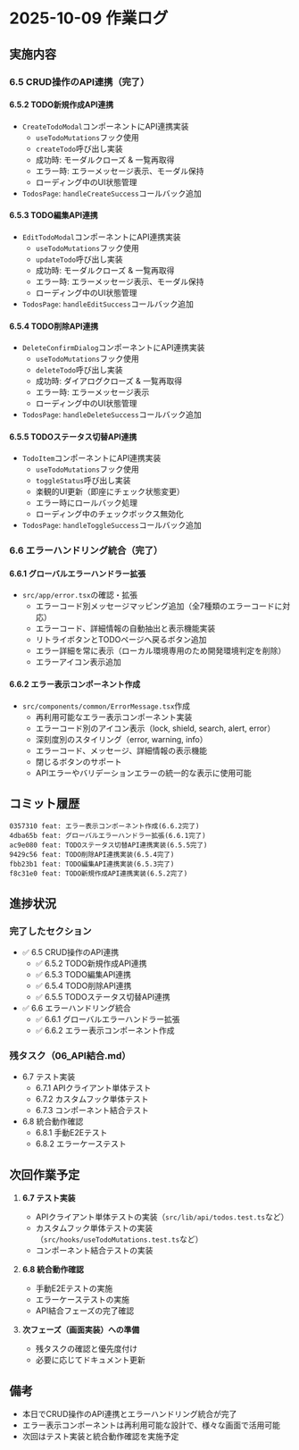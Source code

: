 # 2025-10-09 作業ログ

## 実施内容

### 6.5 CRUD操作のAPI連携（完了）

#### 6.5.2 TODO新規作成API連携

- `CreateTodoModal`コンポーネントにAPI連携実装
  - `useTodoMutations`フック使用
  - `createTodo`呼び出し実装
  - 成功時: モーダルクローズ & 一覧再取得
  - エラー時: エラーメッセージ表示、モーダル保持
  - ローディング中のUI状態管理
- `TodosPage`: `handleCreateSuccess`コールバック追加

#### 6.5.3 TODO編集API連携

- `EditTodoModal`コンポーネントにAPI連携実装
  - `useTodoMutations`フック使用
  - `updateTodo`呼び出し実装
  - 成功時: モーダルクローズ & 一覧再取得
  - エラー時: エラーメッセージ表示、モーダル保持
  - ローディング中のUI状態管理
- `TodosPage`: `handleEditSuccess`コールバック追加

#### 6.5.4 TODO削除API連携

- `DeleteConfirmDialog`コンポーネントにAPI連携実装
  - `useTodoMutations`フック使用
  - `deleteTodo`呼び出し実装
  - 成功時: ダイアログクローズ & 一覧再取得
  - エラー時: エラーメッセージ表示
  - ローディング中のUI状態管理
- `TodosPage`: `handleDeleteSuccess`コールバック追加

#### 6.5.5 TODOステータス切替API連携

- `TodoItem`コンポーネントにAPI連携実装
  - `useTodoMutations`フック使用
  - `toggleStatus`呼び出し実装
  - 楽観的UI更新（即座にチェック状態変更）
  - エラー時にロールバック処理
  - ローディング中のチェックボックス無効化
- `TodosPage`: `handleToggleSuccess`コールバック追加

### 6.6 エラーハンドリング統合（完了）

#### 6.6.1 グローバルエラーハンドラー拡張

- `src/app/error.tsx`の確認・拡張
  - エラーコード別メッセージマッピング追加（全7種類のエラーコードに対応）
  - エラーコード、詳細情報の自動抽出と表示機能実装
  - リトライボタンとTODOページへ戻るボタン追加
  - エラー詳細を常に表示（ローカル環境専用のため開発環境判定を削除）
  - エラーアイコン表示追加

#### 6.6.2 エラー表示コンポーネント作成

- `src/components/common/ErrorMessage.tsx`作成
  - 再利用可能なエラー表示コンポーネント実装
  - エラーコード別のアイコン表示（lock, shield, search, alert, error）
  - 深刻度別のスタイリング（error, warning, info）
  - エラーコード、メッセージ、詳細情報の表示機能
  - 閉じるボタンのサポート
  - APIエラーやバリデーションエラーの統一的な表示に使用可能

## コミット履歴

```
0357310 feat: エラー表示コンポーネント作成(6.6.2完了)
4dba65b feat: グローバルエラーハンドラー拡張(6.6.1完了)
ac9e080 feat: TODOステータス切替API連携実装(6.5.5完了)
9429c56 feat: TODO削除API連携実装(6.5.4完了)
fbb23b1 feat: TODO編集API連携実装(6.5.3完了)
f8c31e0 feat: TODO新規作成API連携実装(6.5.2完了)
```

## 進捗状況

### 完了したセクション

- ✅ 6.5 CRUD操作のAPI連携
  - ✅ 6.5.2 TODO新規作成API連携
  - ✅ 6.5.3 TODO編集API連携
  - ✅ 6.5.4 TODO削除API連携
  - ✅ 6.5.5 TODOステータス切替API連携
- ✅ 6.6 エラーハンドリング統合
  - ✅ 6.6.1 グローバルエラーハンドラー拡張
  - ✅ 6.6.2 エラー表示コンポーネント作成

### 残タスク（06_API結合.md）

- 6.7 テスト実装
  - 6.7.1 APIクライアント単体テスト
  - 6.7.2 カスタムフック単体テスト
  - 6.7.3 コンポーネント結合テスト
- 6.8 統合動作確認
  - 6.8.1 手動E2Eテスト
  - 6.8.2 エラーケーステスト

## 次回作業予定

1. **6.7 テスト実装**
   - APIクライアント単体テストの実装（`src/lib/api/todos.test.ts`など）
   - カスタムフック単体テストの実装（`src/hooks/useTodoMutations.test.ts`など）
   - コンポーネント結合テストの実装

2. **6.8 統合動作確認**
   - 手動E2Eテストの実施
   - エラーケーステストの実施
   - API結合フェーズの完了確認

3. **次フェーズ（画面実装）への準備**
   - 残タスクの確認と優先度付け
   - 必要に応じてドキュメント更新

## 備考

- 本日でCRUD操作のAPI連携とエラーハンドリング統合が完了
- エラー表示コンポーネントは再利用可能な設計で、様々な画面で活用可能
- 次回はテスト実装と統合動作確認を実施予定
